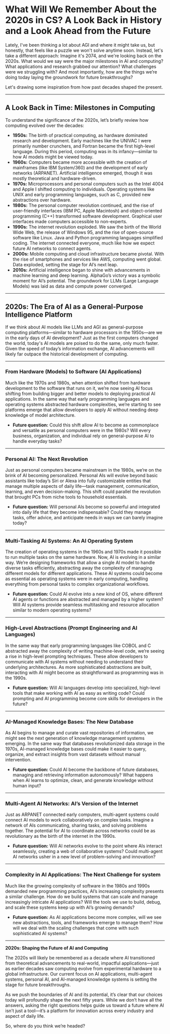 # **What Will We Remember About the 2020s in CS? A Look Back in History and a Look Ahead from the Future**

Lately, I've been thinking a lot about AGI and where it might take us, but honestly, that feels like a puzzle we won't solve anytime soon. Instead, let's take a different approach: Imagine it's 2074, and we're looking back on the 2020s. What would we say were the major milestones in AI and computing? What applications and research grabbed our attention? What challenges were we struggling with? And most importantly, how are the things we’re doing today laying the groundwork for future breakthroughs?

Let's drawing some inspiration from how past decades shaped the present.

---

## **A Look Back in Time: Milestones in Computing**

To understand the significance of the 2020s, let’s briefly review how computing evolved over the decades:

- **1950s:** The birth of practical computing, as hardware dominated research and development. Early machines like the UNIVAC I were primarily number crunchers, and Fortran became the first high-level language. During this period, computing was in its infancy—similar to how AI models might be viewed today.
- **1960s:** Computers became more accessible with the creation of mainframes (like IBM System/360) and the development of early networks (ARPANET). Artificial intelligence emerged, though it was mostly theoretical and hardware-driven.
- **1970s:** Microprocessors and personal computers such as the Intel 4004 and Apple I shifted computing to individuals. Operating systems like UNIX and early programming languages, such as C, provided new abstractions over hardware.
- **1980s:** The personal computer revolution continued, and the rise of user-friendly interfaces (IBM PC, Apple Macintosh) and object-oriented programming (C++) transformed software development. Graphical user interfaces made computers accessible to non-experts.
- **1990s:** The internet revolution exploded. We saw the birth of the World Wide Web, the release of Windows 95, and the rise of open-source software like Linux. Java and Python programming languages simplified coding. The internet connected everyone, much like how we expect future AI networks to connect agents.
- **2000s:** Mobile computing and cloud infrastructure became pivotal. With the rise of smartphones and services like AWS, computing went global. Data exploded, setting the stage for AI’s next leap.
- **2010s:** Artificial intelligence began to shine with advancements in machine learning and deep learning. AlphaGo’s victory was a symbolic moment for AI’s potential. The groundwork for LLMs (Large Language Models) was laid as data and compute power converged.

---

## **2020s: The Era of AI as a General-Purpose Intelligence Platform**

If we think about AI models like LLMs and AGI as general-purpose computing platforms—similar to hardware processors in the 1950s—are we in the early days of AI development? Just as the first computers changed the world, today's AI models are poised to do the same, only much faster. Given the speed of today’s information exchange, AI advancements will likely far outpace the historical development of computing.

---

### **From Hardware (Models) to Software (AI Applications)**

Much like the 1970s and 1980s, when attention shifted from hardware development to the software that runs on it, we’re now seeing AI focus shifting from building bigger and better models to deploying practical AI applications. In the same way that early programming languages and operating systems abstracted hardware complexities, we’re starting to see platforms emerge that allow developers to apply AI without needing deep knowledge of model architecture.

- **Future question:** Could this shift allow AI to become as commonplace and versatile as personal computers were in the 1980s? Will every business, organization, and individual rely on general-purpose AI to handle everyday tasks?

---

### **Personal AI: The Next Revolution**

Just as personal computers became mainstream in the 1980s, we’re on the brink of AI becoming personalized. Personal AIs will evolve beyond basic assistants like today’s Siri or Alexa into fully customizable entities that manage multiple aspects of daily life—task management, communication, learning, and even decision-making. This shift could parallel the revolution that brought PCs from niche tools to household essentials.

- **Future question:** Will personal AIs become so powerful and integrated into daily life that they become indispensable? Could they manage tasks, offer advice, and anticipate needs in ways we can barely imagine today?

---

### **Multi-Tasking AI Systems: An AI Operating System**

The creation of operating systems in the 1960s and 1970s made it possible to run multiple tasks on the same hardware. Now, AI is evolving in a similar way. We’re designing frameworks that allow a single AI model to handle diverse tasks efficiently, abstracting away the complexity of managing different models for different applications. These AI systems could become as essential as operating systems were in early computing, handling everything from personal tasks to complex organizational workflows.

- **Future question:** Could AI evolve into a new kind of OS, where different AI agents or functions are abstracted and managed by a higher system? Will AI systems provide seamless multitasking and resource allocation similar to modern operating systems?

---

### **High-Level Abstractions (Prompt Engineering and AI Languages)**

In the same way that early programming languages like COBOL and C abstracted away the complexity of writing machine-level code, we’re seeing a rise in high-level prompting techniques. These allow developers to communicate with AI systems without needing to understand their underlying architectures. As more sophisticated abstractions are built, interacting with AI might become as straightforward as programming was in the 1990s.

- **Future question:** Will AI languages develop into specialized, high-level tools that make working with AI as easy as writing code? Could prompting and AI programming become core skills for developers in the future?

---

### **AI-Managed Knowledge Bases: The New Database**

As AI begins to manage and curate vast repositories of information, we might see the next generation of knowledge management systems emerging. In the same way that databases revolutionized data storage in the 1970s, AI-managed knowledge bases could make it easier to query, organize, and extract insights from vast datasets without manual intervention. 

- **Future question:** Could AI become the backbone of future databases, managing and retrieving information autonomously? What happens when AI learns to optimize, clean, and generate knowledge without human input?

---

### **Multi-Agent AI Networks: AI’s Version of the Internet**

Just as ARPANET connected early computers, multi-agent systems could connect AI models to work collaboratively on complex tasks. Imagine a network of AIs communicating, sharing tasks, and solving problems together. The potential for AI to coordinate across networks could be as revolutionary as the birth of the internet in the 1990s.

- **Future question:** Will AI networks evolve to the point where AIs interact seamlessly, creating a web of collaborative systems? Could multi-agent AI networks usher in a new level of problem-solving and innovation?

---

### **Complexity in AI Applications: The Next Challenge for system**

Much like the growing complexity of software in the 1980s and 1990s demanded new programming practices, AI’s increasing complexity presents a similar challenge. How do we build systems that can scale and manage increasingly intricate AI applications? Will the tools we use to build, debug, and scale these systems keep up with AI’s growing demands?

- **Future question:** As AI applications become more complex, will we see new abstractions, tools, and frameworks emerge to manage them? How will we deal with the scaling challenges that come with such sophisticated AI systems?

---

**2020s: Shaping the Future of AI and Computing**

The 2020s will likely be remembered as a decade where AI transitioned from theoretical advancements to real-world, impactful applications—just as earlier decades saw computing evolve from experimental hardware to a global infrastructure. Our current focus on AI applications, multi-agent systems, personal AI, and AI-managed knowledge systems is setting the stage for future breakthroughs.

As we push the boundaries of AI and its potential, it’s clear that our choices today will profoundly shape the next fifty years. While we don’t have all the answers, asking the right questions helps guide us toward a future where AI isn’t just a tool—it’s a platform for innovation across every industry and aspect of daily life.

So, where do you think we’re headed?
